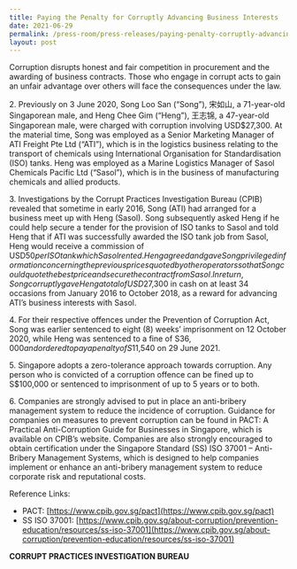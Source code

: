 ```yaml
---
title: Paying the Penalty for Corruptly Advancing Business Interests
date: 2021-06-29
permalink: /press-room/press-releases/paying-penalty-corruptly-advancing-business-interests
layout: post
---
```

Corruption disrupts honest and fair competition in procurement and the awarding of business contracts. Those who engage in corrupt acts to gain an unfair advantage over others will face the consequences under the law.

2\.         Previously on 3 June 2020, Song Loo San (“Song”), 宋如山, a 71-year-old Singaporean male, and Heng Chee Gim (“Heng”), 王志锦, a 47-year-old Singaporean male, were charged with corruption involving USD$27,300. At the material time, Song was employed as a Senior Marketing Manager of ATI Freight Pte Ltd (“ATI”), which is in the logistics business relating to the transport of chemicals using International Organisation for Standardisation (ISO) tanks. Heng was employed as a Marine Logistics Manager of Sasol Chemicals Pacific Ltd (“Sasol”), which is in the business of manufacturing chemicals and allied products.

3\.         Investigations by the Corrupt Practices Investigation Bureau (CPIB) revealed that sometime in early 2016, Song (ATI) had arranged for a business meet up with Heng (Sasol). Song subsequently asked Heng if he could help secure a tender for the provision of ISO tanks to Sasol and told Heng that if ATI was successfully awarded the ISO tank job from Sasol, Heng would receive a commission of USD$50 per ISO tank which Sasol rented. Heng agreed and gave Song privileged information concerning the previous prices quoted by other operators so that Song could quote the best price and secure the contract from Sasol. In return, Song corruptly gave Heng a total of USD$27,300 in cash on at least 34 occasions from January 2016 to October 2018, as a reward for advancing ATI’s business interests with Sasol.

4\.         For their respective offences under the Prevention of Corruption Act, Song was earlier sentenced to eight (8) weeks’ imprisonment on 12 October 2020, while Heng was sentenced to a fine of S$36,000 and ordered to pay a penalty of S$11,540 on 29 June 2021.

5\.         Singapore adopts a zero-tolerance approach towards corruption. Any person who is convicted of a corruption offence can be fined up to S$100,000 or sentenced to imprisonment of up to 5 years or to both. 

6\.         Companies are strongly advised to put in place an anti-bribery management system to reduce the incidence of corruption. Guidance for companies on measures to prevent corruption can be found in PACT: A Practical Anti-Corruption Guide for Businesses in Singapore, which is available on CPIB’s website. Companies are also strongly encouraged to obtain certification under the Singapore Standard (SS) ISO 37001 – Anti-Bribery Management Systems, which is designed to help companies implement or enhance an anti-bribery management system to reduce corporate risk and reputational costs. 

Reference Links:

* PACT: [https://www.cpib.gov.sg/pact](https://www.cpib.gov.sg/pact)<br>
* SS ISO 37001: [https://www.cpib.gov.sg/about-corruption/prevention-education/resources/ss-iso-37001](https://www.cpib.gov.sg/about-corruption/prevention-education/resources/ss-iso-37001)


**CORRUPT PRACTICES INVESTIGATION BUREAU**
